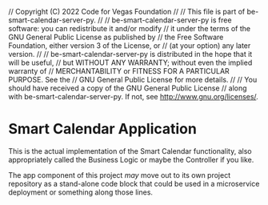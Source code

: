 // Copyright (C) 2022 Code for Vegas Foundation
// 
// This file is part of be-smart-calendar-server-py.
// 
// be-smart-calendar-server-py is free software: you can redistribute it and/or modify
// it under the terms of the GNU General Public License as published by
// the Free Software Foundation, either version 3 of the License, or
// (at your option) any later version.
// 
// be-smart-calendar-server-py is distributed in the hope that it will be useful,
// but WITHOUT ANY WARRANTY; without even the implied warranty of
// MERCHANTABILITY or FITNESS FOR A PARTICULAR PURPOSE.  See the
// GNU General Public License for more details.
// 
// You should have received a copy of the GNU General Public License
// along with be-smart-calendar-server-py.  If not, see <http://www.gnu.org/licenses/>.

# Smart Calendar Application

This is the actual implementation of the Smart Calendar functionality, also appropriately called the Business Logic or maybe the Controller if you like.

The app component of this project *may* move out to its own project repository as a stand-alone code block that could be used in a microservice deployment or something along those lines.
